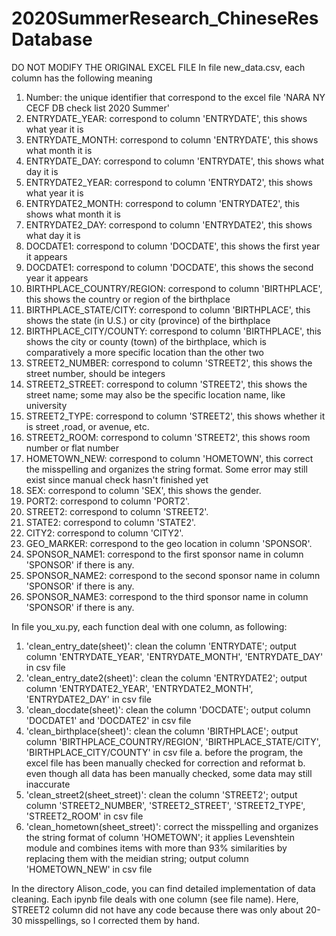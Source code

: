 # 2020SummerResearch_ChineseResDatabase

DO NOT MODIFY THE ORIGINAL EXCEL FILE
In file new_data.csv, each column has the following meaning

1. Number: the unique identifier that correspond to the excel file 'NARA NY CECF DB check list 2020 Summer'
2. ENTRYDATE_YEAR: correspond to column 'ENTRYDATE', this shows what year it is
3. ENTRYDATE_MONTH: correspond to column 'ENTRYDATE', this shows what month it is
4. ENTRYDATE_DAY: correspond to column 'ENTRYDATE', this shows what day it is
5. ENTRYDATE2_YEAR: correspond to column 'ENTRYDAT2', this shows what year it is
6. ENTRYDATE2_MONTH: correspond to column 'ENTRYDATE2', this shows what month it is
7. ENTRYDATE2_DAY: correspond to column 'ENTRYDATE2', this shows what day it is
8. DOCDATE1: correspond to column 'DOCDATE', this shows the first year it appears
9. DOCDATE1: correspond to column 'DOCDATE', this shows the second year it appears
10. BIRTHPLACE_COUNTRY/REGION: correspond to column 'BIRTHPLACE', this shows the country or region of the birthplace
11. BIRTHPLACE_STATE/CITY: correspond to column 'BIRTHPLACE', this shows the state (in U.S.) or city (province) of the birthplace
12. BIRTHPLACE_CITY/COUNTY: correspond to column 'BIRTHPLACE', this shows the city or county (town) of the birthplace, which is comparatively a more specific location than the other two
13. STREET2_NUMBER: correspond to column 'STREET2', this shows the street number, should be integers
14. STREET2_STREET: correspond to column 'STREET2', this shows the street name; some may also be the specific location name, like university
15. STREET2_TYPE: correspond to column 'STREET2', this shows whether it is street ,road, or avenue, etc.
16. STREET2_ROOM: correspond to column 'STREET2', this shows room number or flat number
17. HOMETOWN_NEW: correspond to column 'HOMETOWN', this correct the misspelling and organizes the string format. Some error may still exist since manual check hasn't finished yet
18. SEX: correspond to column 'SEX', this shows the gender.
19. PORT2: correspond to column 'PORT2'.
20. STREET2: correspond to column 'STREET2'.
21. STATE2: correspond to column 'STATE2'.
22. CITY2: correspond to column 'CITY2'.
23. GEO_MARKER: correspond to the geo location in column 'SPONSOR'.
24. SPONSOR_NAME1: correspond to the first sponsor name in column 'SPONSOR' if there is any.
25. SPONSOR_NAME2: correspond to the second sponsor name in column 'SPONSOR' if there is any.
26. SPONSOR_NAME3: correspond to the third sponsor name in column 'SPONSOR' if there is any.

In file you_xu.py, each function deal with one column, as following:

1. 'clean_entry_date(sheet)': clean the column 'ENTRYDATE'; output column 'ENTRYDATE_YEAR', 'ENTRYDATE_MONTH', 'ENTRYDATE_DAY' in csv file
2. 'clean_entry_date2(sheet)': clean the column 'ENTRYDATE2'; output column 'ENTRYDATE2_YEAR', 'ENTRYDATE2_MONTH', 'ENTRYDATE2_DAY' in csv file
3. 'clean_docdate(sheet)': clean the column 'DOCDATE'; output column 'DOCDATE1' and 'DOCDATE2' in csv file
4. 'clean_birthplace(sheet)': clean the column 'BIRTHPLACE'; output column 'BIRTHPLACE_COUNTRY/REGION', 'BIRTHPLACE_STATE/CITY', 'BIRTHPLACE_CITY/COUNTY' in csv file
   a. before the program, the excel file has been manually checked for correction and reformat
   b. even though all data has been manually checked, some data may still inaccurate
5. 'clean_street2(sheet_street)': clean the column 'STREET2'; output column 'STREET2_NUMBER', 'STREET2_STREET', 'STREET2_TYPE', 'STREET2_ROOM' in csv file
6. 'clean_hometown(sheet_street)': correct the misspelling and organizes the string format of column 'HOMETOWN'; it applies Levenshtein module and combines items with more than 93% similarities by replacing them with the meidian string; output column 'HOMETOWN_NEW' in csv file

In the directory Alison_code, you can find detailed implementation of data cleaning. Each ipynb file deals with one column (see file name). Here, STREET2 column did not have any code because there was only about 20-30 misspellings, so I corrected them by hand.
